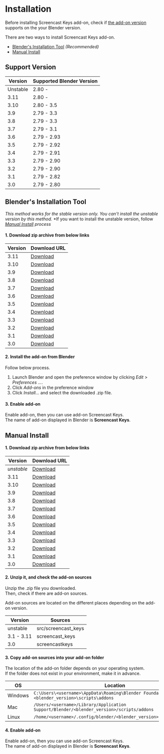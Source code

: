 <!-- markdownlint-disable MD024 -->

# Installation

Before installing Screencast Keys add-on, check if
[the add-on version](#support-version) supports on the your Blender version.

There are two ways to install Screencast Keys add-on.

* [Blender's Installation Tool](#blenders-installation-tool) *(Recommended)*
* [Manual Install](#manual-install)

## Support Version

|Version|Supported Blender Version|
|---|---|
|Unstable|2.80 -|
|3.11|2.80 -|
|3.10|2.80 - 3.5|
|3.9|2.79 - 3.3|
|3.8|2.79 - 3.3|
|3.7|2.79 - 3.1|
|3.6|2.79 - 2.93|
|3.5|2.79 - 2.92|
|3.4|2.79 - 2.91|
|3.3|2.79 - 2.90|
|3.2|2.79 - 2.90|
|3.1|2.79 - 2.82|
|3.0|2.79 - 2.80|

## Blender's Installation Tool

*This method works for the stable version only. You can't install the unstable*
*version by this method.*
*If you want to install the unstable version, follow
*[Manual Install](#manual-install) process*

<!-- markdownlint-disable-next-line MD001 -->
#### 1. Download zip archive from below links

|Version|Download URL|
|---|---|
|3.11|[Download](https://github.com/nutti/Screencast-Keys/releases/tag/v3.11)|
|3.10|[Download](https://github.com/nutti/Screencast-Keys/releases/tag/v3.10)|
|3.9|[Download](https://github.com/nutti/Screencast-Keys/releases/tag/v3.9)|
|3.8|[Download](https://github.com/nutti/Screencast-Keys/releases/tag/v3.8)|
|3.7|[Download](https://github.com/nutti/Screencast-Keys/releases/tag/v3.7)|
|3.6|[Download](https://github.com/nutti/Screencast-Keys/releases/tag/v3.6)|
|3.5|[Download](https://github.com/nutti/Screencast-Keys/releases/tag/v3.5)|
|3.4|[Download](https://github.com/nutti/Screencast-Keys/releases/tag/v3.4)|
|3.3|[Download](https://github.com/nutti/Screencast-Keys/releases/tag/v3.3)|
|3.2|[Download](https://github.com/nutti/Screencast-Keys/releases/tag/v3.2)|
|3.1|[Download](https://github.com/nutti/Screencast-Keys/releases/tag/v3.1)|
|3.0|[Download](https://github.com/nutti/Screencast-Keys/releases/tag/v3.0)|

#### 2. Install the add-on from Blender

Follow below process.

1. Launch Blender and open the preference window by clicking *Edit* >
   *Preferences ...*.
2. Click *Add-ons* in the preference window
3. Click *Install...* and select the downloaded .zip file.

#### 3. Enable add-on

Enable add-on, then you can use add-on Screencast Keys.  
The name of add-on displayed in Blender is **Screencast Keys**.

## Manual Install

<!-- markdownlint-disable-next-line MD001 -->
#### 1. Download zip archive from below links

|Version|Download URL|
|---|---|
|*unstable*|[Download](https://github.com/nutti/Screencast-Keys/archive/master.zip)|
|3.11|[Download](https://github.com/nutti/Screencast-Keys/releases/tag/v3.11)|
|3.10|[Download](https://github.com/nutti/Screencast-Keys/releases/tag/v3.10)|
|3.9|[Download](https://github.com/nutti/Screencast-Keys/releases/tag/v3.9)|
|3.8|[Download](https://github.com/nutti/Screencast-Keys/releases/tag/v3.8)|
|3.7|[Download](https://github.com/nutti/Screencast-Keys/releases/tag/v3.7)|
|3.6|[Download](https://github.com/nutti/Screencast-Keys/releases/tag/v3.6)|
|3.5|[Download](https://github.com/nutti/Screencast-Keys/releases/tag/v3.5)|
|3.4|[Download](https://github.com/nutti/Screencast-Keys/releases/tag/v3.4)|
|3.3|[Download](https://github.com/nutti/Screencast-Keys/releases/tag/v3.3)|
|3.2|[Download](https://github.com/nutti/Screencast-Keys/releases/tag/v3.2)|
|3.1|[Download](https://github.com/nutti/Screencast-Keys/releases/tag/v3.1)|
|3.0|[Download](https://github.com/nutti/Screencast-Keys/releases/tag/v3.0)|

#### 2. Unzip it, and check the add-on sources

Unzip the .zip file you downloaded.  
Then, check if there are add-on sources.

Add-on sources are located on the different places depending on the add-on version.

|Version|Sources|
|---|---|
|unstable|src/screencast_keys|
|3.1 - 3.11|screencast_keys|
|3.0|screencastkeys|

#### 3. Copy add-on sources into your add-on folder

The location of the add-on folder depends on your operating system.  
If the folder does not exist in your environment, make it in advance.

|OS|Location|
|---|---|
|Windows|`C:\Users\<username>\AppData\Roaming\Blender Foundation\Blender\<blender_version>\scripts\addons`|
|Mac|`/Users/<username>/Library/Application Support/Blender/<blender_version>/scripts/addons`|
|Linux|`/home/<username>/.config/blender/<blender_version>/scripts/addons`|

#### 4. Enable add-on

Enable add-on, then you can use add-on Screencast Keys.  
The name of add-on displayed in Blender is **Screencast Keys**.
